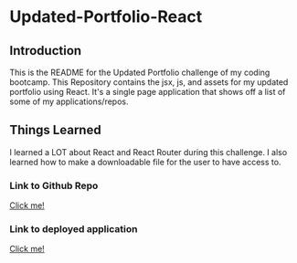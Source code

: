 # Updated-Portfolio-React

## Introduction
This is the README for the Updated Portfolio challenge of my coding bootcamp. This Repository contains the jsx, js, and assets for my updated portfolio using React. It's a single page application that shows off a list of some of my applications/repos.

## Things Learned
I learned a LOT about React and React Router during this challenge. I also learned how to make a downloadable file for the user to have access to.

### Link to Github Repo
[Click me!](https://github.com/Spikey1289/Updated-Portfolio-React)

### Link to deployed application
[Click me!](https://ianstevensonportfolio.netlify.app)
